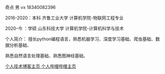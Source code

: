 奇点 男 vx 18340082396

2016-2020：本科 齐鲁工业大学 计算机学院-物联网工程专业

2020-今  ：学硕 山东科技大学 计算机学院-计算机科学与技术

个人简介：
擅长python编程语言，熟悉机器学习、深度学习基础、爬虫基础、数据分析基础、

熟悉自然语言处理基础、熟悉图神经基础、

<a href="https://blog.csdn.net/qq_38735017?spm=1000.2123.3001.5343&type=blog">
个人技术博客主页
</a>

<a href="https://space.bilibili.com/363377089">
个人哔哩哔哩主页
</a>

